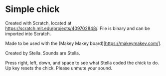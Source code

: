 # Simple chick

Created with Scratch, located at https://scratch.mit.edu/projects/409702848/.
File is binary and can be imported into Scratch.

Made to be used with the (Makey Makey board)[https://makeymakey.com/].

Created by Stella. Sounds are Stella.

Press right, left, down, and space to see what Stella coded the chick to do. Up key resets the chick. Please unmute your sound.
